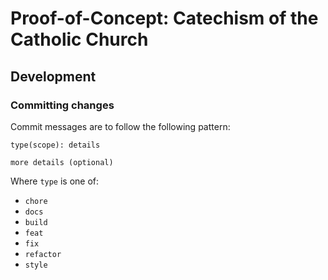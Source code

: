 # Proof-of-Concept: Catechism of the Catholic Church

## Development

### Committing changes

Commit messages are to follow the following pattern:
```
type(scope): details

more details (optional)
```

Where `type` is one of:
* `chore`
* `docs`
* `build`
* `feat`
* `fix`
* `refactor`
* `style`
